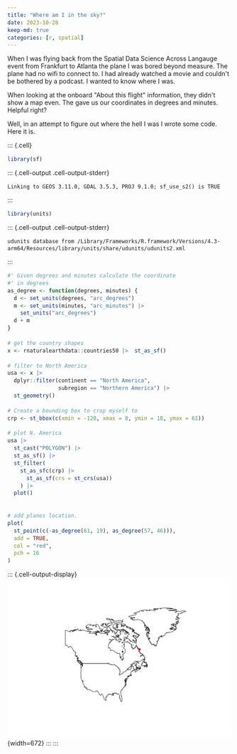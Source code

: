 ```yaml
---
title: "Where am I in the sky?"
date: 2023-10-28
keep-md: true
categories: [r, spatial]
---
```






When I was flying back from the Spatial Data Science Across Langauge event from
Frankfurt to Atlanta the plane I was bored beyond measure. The plane had no 
wifi to connect to. I had already watched a movie and couldn't be bothered by
a podcast. I wanted to know where I was. 

When looking at the onboard "About this flight" information, they didn't show
a map even. The gave us our coordinates in degrees and minutes. Helpful right? 

Well, in an attempt to figure out where the hell I was I wrote some code. Here
it is.


::: {.cell}

```{.r .cell-code}
library(sf)
```

::: {.cell-output .cell-output-stderr}
```
Linking to GEOS 3.11.0, GDAL 3.5.3, PROJ 9.1.0; sf_use_s2() is TRUE
```
:::

```{.r .cell-code}
library(units)
```

::: {.cell-output .cell-output-stderr}
```
udunits database from /Library/Frameworks/R.framework/Versions/4.3-arm64/Resources/library/units/share/udunits/udunits2.xml
```
:::

```{.r .cell-code}
#' Given degrees and minutes calculate the coordinate
#' in degrees
as_degree <- function(degrees, minutes) {
  d <- set_units(degrees, "arc_degrees")
  m <- set_units(minutes, "arc_minutes") |> 
    set_units("arc_degrees")
  d + m
}

# get the country shapes
x <- rnaturalearthdata::countries50 |>  st_as_sf() 

# filter to North America
usa <- x |> 
  dplyr::filter(continent == "North America", 
                subregion == "Northern America") |> 
  st_geometry() 

# Create a bounding box to crop myself to 
crp <- st_bbox(c(xmin = -128, xmax = 0, ymin = 18, ymax = 61))

# plot N. America
usa |> 
  st_cast("POLYGON") |> 
  st_as_sf() |> 
  st_filter(
    st_as_sfc(crp) |> 
      st_as_sf(crs = st_crs(usa))
    ) |>
  plot()


# add planes location.
plot(
  st_point(c(-as_degree(61, 19), as_degree(57, 46))),
  add = TRUE,
  col = "red",
  pch = 16
)
```

::: {.cell-output-display}
![](index_files/figure-html/unnamed-chunk-1-1.png){width=672}
:::
:::
